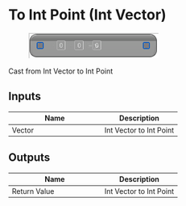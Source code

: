 # To Int Point (Int Vector)

<div align="left" data-full-width="false">

<figure><img src="to_int_point_-int_vector.png" alt=""><figcaption></figcaption></figure>

</div>

Cast from Int Vector to Int Point

## Inputs

<table>
<thead><tr><th width="170">Name</th><th>Description</th></tr></thead>
<tbody>
<tr><td>Vector</td><td>Int Vector to Int Point</td></tr>
</tbody>
</table>

## Outputs

<table>
<thead><tr><th width="170">Name</th><th>Description</th></tr></thead>
<tbody>
<tr><td>Return Value</td><td>Int Vector to Int Point</td></tr>
</tbody>
</table>
